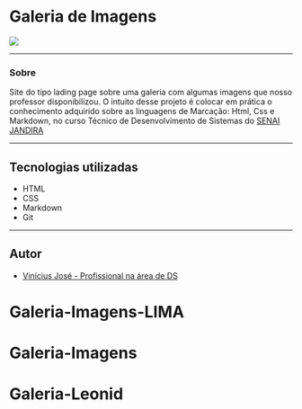 # Galeria de Imagens

![](./img/Captura%20de%20Tela%202024-09-04%20%C3%A0s%2010.10.45.png)

---
### Sobre
Site do tipo lading page sobre uma galeria com algumas imagens que nosso professor disponibilizou. O intuito desse projeto é colocar em prática o conhecimento adquirido sobre as linguagens de Marcação: Html, Css e Markdown, no curso Técnico de Desenvolvimento de Sistemas do [SENAI JANDIRA](https://sp.senai.br/unidade/jandira/)

---
## Tecnologias utilizadas
- HTML
- CSS
- Markdown
- Git

---
## Autor

- [Vinícius José - Profissional na área de DS ](https://github.com/Vyneelric)
# Galeria-Imagens-LIMA
# Galeria-Imagens
# Galeria-Leonid
